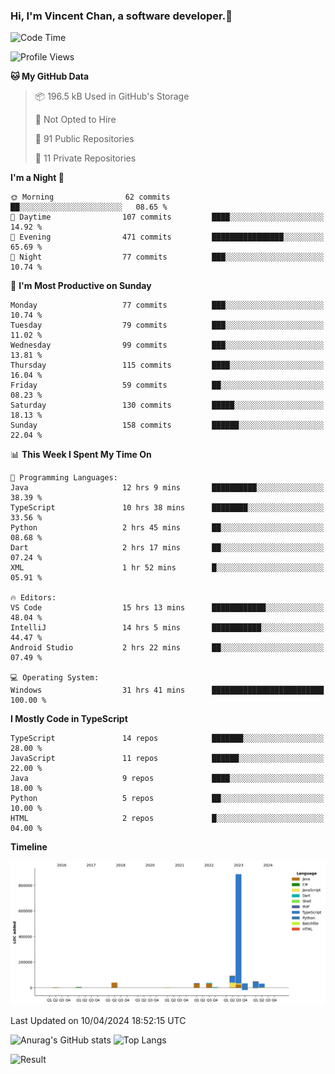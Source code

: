 ### Hi, I'm Vincent Chan, a software developer.👋

<!--
**hkvincent/hkvincent** is a ✨ _special_ ✨ repository because its `README.md` (this file) appears on your GitHub profile.

Here are some ideas to get you started:

- 🔭 I’m currently working on ...
- 🌱 I’m currently learning ...
- 👯 I’m looking to collaborate on ...
- 🤔 I’m looking for help with ...
- 💬 Ask me about ...
- 📫 How to reach me: ...
- 😄 Pronouns: ...
- ⚡ Fun fact: ...
-->
<!--START_SECTION:waka-->
![Code Time](http://img.shields.io/badge/Code%20Time-1%2C006%20hrs%2039%20mins-blue)

![Profile Views](http://img.shields.io/badge/Profile%20Views-4-blue)

**🐱 My GitHub Data** 

> 📦 196.5 kB Used in GitHub's Storage 
 > 
> 🚫 Not Opted to Hire
 > 
> 📜 91 Public Repositories 
 > 
> 🔑 11 Private Repositories 
 > 
**I'm a Night 🦉** 

```text
🌞 Morning                62 commits          ██░░░░░░░░░░░░░░░░░░░░░░░   08.65 % 
🌆 Daytime                107 commits         ████░░░░░░░░░░░░░░░░░░░░░   14.92 % 
🌃 Evening                471 commits         ████████████████░░░░░░░░░   65.69 % 
🌙 Night                  77 commits          ███░░░░░░░░░░░░░░░░░░░░░░   10.74 % 
```
📅 **I'm Most Productive on Sunday** 

```text
Monday                   77 commits          ███░░░░░░░░░░░░░░░░░░░░░░   10.74 % 
Tuesday                  79 commits          ███░░░░░░░░░░░░░░░░░░░░░░   11.02 % 
Wednesday                99 commits          ███░░░░░░░░░░░░░░░░░░░░░░   13.81 % 
Thursday                 115 commits         ████░░░░░░░░░░░░░░░░░░░░░   16.04 % 
Friday                   59 commits          ██░░░░░░░░░░░░░░░░░░░░░░░   08.23 % 
Saturday                 130 commits         █████░░░░░░░░░░░░░░░░░░░░   18.13 % 
Sunday                   158 commits         ██████░░░░░░░░░░░░░░░░░░░   22.04 % 
```


📊 **This Week I Spent My Time On** 

```text
💬 Programming Languages: 
Java                     12 hrs 9 mins       ██████████░░░░░░░░░░░░░░░   38.39 % 
TypeScript               10 hrs 38 mins      ████████░░░░░░░░░░░░░░░░░   33.56 % 
Python                   2 hrs 45 mins       ██░░░░░░░░░░░░░░░░░░░░░░░   08.68 % 
Dart                     2 hrs 17 mins       ██░░░░░░░░░░░░░░░░░░░░░░░   07.24 % 
XML                      1 hr 52 mins        █░░░░░░░░░░░░░░░░░░░░░░░░   05.91 % 

🔥 Editors: 
VS Code                  15 hrs 13 mins      ████████████░░░░░░░░░░░░░   48.04 % 
IntelliJ                 14 hrs 5 mins       ███████████░░░░░░░░░░░░░░   44.47 % 
Android Studio           2 hrs 22 mins       ██░░░░░░░░░░░░░░░░░░░░░░░   07.49 % 

💻 Operating System: 
Windows                  31 hrs 41 mins      █████████████████████████   100.00 % 
```

**I Mostly Code in TypeScript** 

```text
TypeScript               14 repos            ███████░░░░░░░░░░░░░░░░░░   28.00 % 
JavaScript               11 repos            ██████░░░░░░░░░░░░░░░░░░░   22.00 % 
Java                     9 repos             ████░░░░░░░░░░░░░░░░░░░░░   18.00 % 
Python                   5 repos             ██░░░░░░░░░░░░░░░░░░░░░░░   10.00 % 
HTML                     2 repos             █░░░░░░░░░░░░░░░░░░░░░░░░   04.00 % 
```



**Timeline**

![Lines of Code chart](https://raw.githubusercontent.com/hkvincent/hkvincent/main/assets/bar_graph.png)


 Last Updated on 10/04/2024 18:52:15 UTC
<!--END_SECTION:waka-->
![Anurag's GitHub stats](https://github-readme-stats.vercel.app/api?username=hkvincent&rank_icon=github&hide=contribs,prs)
![Top Langs](https://github-readme-stats.vercel.app/api/top-langs/?username=hkvincent&layout=compact)

![Result](https://image-keeper.vincentchan.workers.dev/file/eff033ac20714fe72c62b.png)
